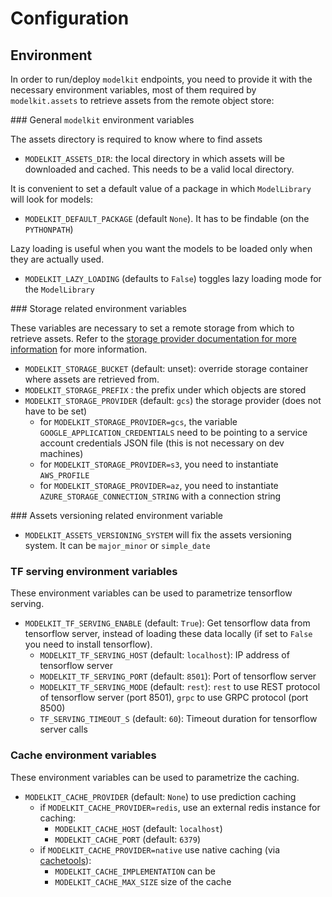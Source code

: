 # Configuration

## Environment

In order to run/deploy `modelkit` endpoints, you need to provide it with the necessary environment variables, most of them required by `modelkit.assets` to retrieve assets from the remote object store:

### General `modelkit` environment variables

The assets directory is required to know where to find assets

- `MODELKIT_ASSETS_DIR`: the local directory in which assets will be
  downloaded and cached. This needs to be a valid local directory.

It is convenient to set a default value of a package in which `ModelLibrary` will look for models:

- `MODELKIT_DEFAULT_PACKAGE` (default `None`). It has to be findable (on the `PYTHONPATH`)

Lazy loading is useful when you want the models to be loaded only when they are actually used.

- `MODELKIT_LAZY_LOADING` (defaults to `False`) toggles lazy loading mode for the `ModelLibrary`

### Storage related environment variables

These variables are necessary to set a remote storage from which to retrieve assets. Refer to the [storage provider documentation for more information](assets/storage_provider.md) for more information.

- `MODELKIT_STORAGE_BUCKET` (default: unset): override storage container
  where assets are retrieved from.
- `MODELKIT_STORAGE_PREFIX` : the prefix under which objects are stored
- `MODELKIT_STORAGE_PROVIDER` (default: `gcs`) the storage provider (does not have to be set)
    - for `MODELKIT_STORAGE_PROVIDER=gcs`, the variable `GOOGLE_APPLICATION_CREDENTIALS` need to be
      pointing to a service account credentials JSON file (this is not necessary on dev
      machines)
    - for `MODELKIT_STORAGE_PROVIDER=s3`, you need to instantiate `AWS_PROFILE`
    - for `MODELKIT_STORAGE_PROVIDER=az`, you need to instantiate `AZURE_STORAGE_CONNECTION_STRING` with a connection string

### Assets versioning related environment variable

 - `MODELKIT_ASSETS_VERSIONING_SYSTEM` will fix the assets versioning system. It can be `major_minor` or `simple_date`

### TF serving environment variables

These environment variables can be used to parametrize tensorflow serving.

- `MODELKIT_TF_SERVING_ENABLE` (default: `True`): Get tensorflow data from tensorflow server, instead of loading these data locally (if set to `False` you need to install tensorflow).
    - `MODELKIT_TF_SERVING_HOST` (default: `localhost`): IP address of tensorflow server
    - `MODELKIT_TF_SERVING_PORT` (default: `8501`): Port of tensorflow server
    - `MODELKIT_TF_SERVING_MODE` (default: `rest`): `rest` to use REST protocol of tensorflow server (port 8501), `grpc` to use GRPC protocol (port 8500)
    - `TF_SERVING_TIMEOUT_S` (default: `60`): Timeout duration for tensorflow server calls

### Cache environment variables

These environment variables can be used to parametrize the caching.

- `MODELKIT_CACHE_PROVIDER` (default: `None`) to use prediction caching
  - if `MODELKIT_CACHE_PROVIDER=redis`, use an external redis instance for caching:
    - `MODELKIT_CACHE_HOST` (default: `localhost`)
    - `MODELKIT_CACHE_PORT` (default: `6379`)
  - if `MODELKIT_CACHE_PROVIDER=native` use native caching (via [cachetools](https://cachetools.readthedocs.io/en/stable/)):
    - `MODELKIT_CACHE_IMPLEMENTATION` can be 
    - `MODELKIT_CACHE_MAX_SIZE` size of the cache
